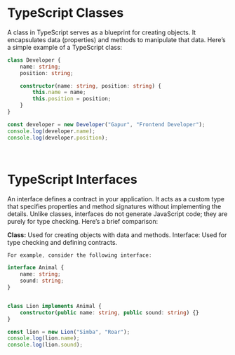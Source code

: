 # TypeScript Classes

A class in TypeScript serves as a blueprint for creating objects. It encapsulates data (properties) and methods to manipulate that data. Here’s a simple example of a TypeScript class:

``` typescript
class Developer {
    name: string; 
    position: string; 

    constructor(name: string, position: string) {
        this.name = name;
        this.position = position;
    }
}

const developer = new Developer("Gapur", "Frontend Developer");
console.log(developer.name); 
console.log(developer.position);


```


<br/>

# TypeScript Interfaces

An interface defines a contract in your application. It acts as a custom type that specifies properties and method signatures without implementing the details. Unlike classes, interfaces do not generate JavaScript code; they are purely for type checking. Here’s a brief comparison:

**Class:** Used for creating objects with data and methods.
Interface: Used for type checking and defining contracts.

``` typescript
For example, consider the following interface:

interface Animal {
    name: string;
    sound: string;
}


class Lion implements Animal {
    constructor(public name: string, public sound: string) {}
}

const lion = new Lion("Simba", "Roar");
console.log(lion.name); 
console.log(lion.sound);


```
